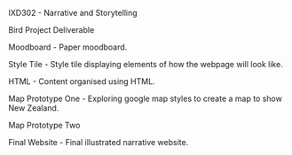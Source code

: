 IXD302 - Narrative and Storytelling

Bird Project Deliverable

Moodboard - Paper moodboard.

Style Tile - Style tile displaying elements of how the webpage will look like.

HTML - Content organised using HTML.

Map Prototype One - Exploring google map styles to create a map to show New Zealand.

Map Prototype Two

Final Website - Final illustrated narrative website.
